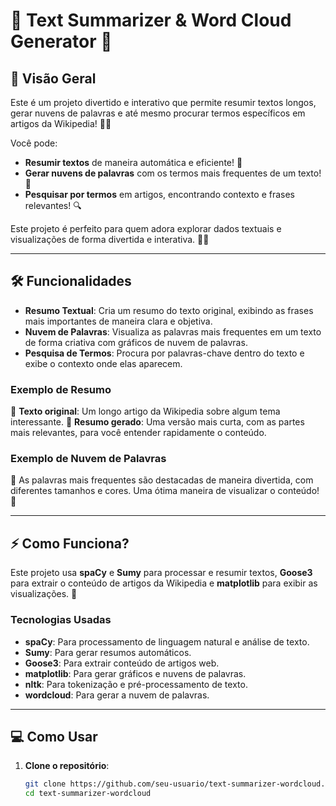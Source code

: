 # 📝 **Text Summarizer & Word Cloud Generator** 🌟

## 🚀 Visão Geral

Este é um projeto divertido e interativo que permite resumir textos longos, gerar nuvens de palavras e até mesmo procurar termos específicos em artigos da Wikipedia! 🤖✨

Você pode:
- **Resumir textos** de maneira automática e eficiente! 📄
- **Gerar nuvens de palavras** com os termos mais frequentes de um texto! 🌈
- **Pesquisar por termos** em artigos, encontrando contexto e frases relevantes! 🔍

Este projeto é perfeito para quem adora explorar dados textuais e visualizações de forma divertida e interativa. 💬💡

---

## 🛠️ Funcionalidades

- **Resumo Textual**: Cria um resumo do texto original, exibindo as frases mais importantes de maneira clara e objetiva.
- **Nuvem de Palavras**: Visualiza as palavras mais frequentes em um texto de forma criativa com gráficos de nuvem de palavras.
- **Pesquisa de Termos**: Procura por palavras-chave dentro do texto e exibe o contexto onde elas aparecem.
  
### Exemplo de Resumo

🔹 **Texto original**: Um longo artigo da Wikipedia sobre algum tema interessante.
🔹 **Resumo gerado**: Uma versão mais curta, com as partes mais relevantes, para você entender rapidamente o conteúdo.

### Exemplo de Nuvem de Palavras

🌈 As palavras mais frequentes são destacadas de maneira divertida, com diferentes tamanhos e cores. Uma ótima maneira de visualizar o conteúdo! 💬

---

## ⚡ Como Funciona?

Este projeto usa **spaCy** e **Sumy** para processar e resumir textos, **Goose3** para extrair o conteúdo de artigos da Wikipedia e **matplotlib** para exibir as visualizações. 🧠

### Tecnologias Usadas

- **spaCy**: Para processamento de linguagem natural e análise de texto.
- **Sumy**: Para gerar resumos automáticos.
- **Goose3**: Para extrair conteúdo de artigos web.
- **matplotlib**: Para gerar gráficos e nuvens de palavras.
- **nltk**: Para tokenização e pré-processamento de texto.
- **wordcloud**: Para gerar a nuvem de palavras.
  
---

## 💻 Como Usar

1. **Clone o repositório**:
   ```bash
   git clone https://github.com/seu-usuario/text-summarizer-wordcloud.git
   cd text-summarizer-wordcloud
